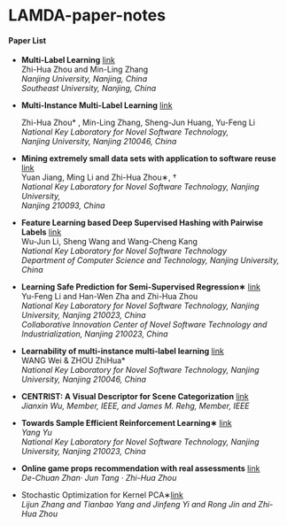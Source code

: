 # LAMDA-paper-notes
#### Paper List

- **Multi-Label Learning**  [link](https://github.com/Cjh327/LAMDA-paper-notes/tree/master/Multi-Label%20Learning)  
  Zhi-Hua Zhou and Min-Ling Zhang   
  *Nanjing University, Nanjing, China*   
  *Southeast University, Nanjing, China*    

- **Multi-Instance Multi-Label Learning**  [link](https://github.com/Cjh327/LAMDA-paper-notes/tree/master/Multi-Instance%20Multi-Label%20Learning)     

  Zhi-Hua Zhou* , Min-Ling Zhang, Sheng-Jun Huang, Yu-Feng Li   
  *National Key Laboratory for Novel Software Technology,*    
  *Nanjing University, Nanjing 210046, China*    

- **Mining extremely small data sets with application to software reuse**  [link](https://github.com/Cjh327/LAMDA-paper-notes/tree/master/Mining%20extremely%20small%20data%20sets%20with%20application%20to%20software%20reuse)   
  Yuan Jiang, Ming Li and Zhi-Hua Zhou∗, †  
  *National Key Laboratory for Novel Software Technology, Nanjing University,*  
  *Nanjing 210093, China*    

- **Feature Learning based Deep Supervised Hashing with Pairwise Labels**  [link](https://github.com/Cjh327/LAMDA-paper-notes/tree/master/Feature%20Learning%20based%20Deep%20Supervised%20Hashing%20with%20Pairwise%20Labels)   
  Wu-Jun Li, Sheng Wang and Wang-Cheng Kang   
  *National Key Laboratory for Novel Software Technology*   
  *Department of Computer Science and Technology, Nanjing University, China*   

- **Learning Safe Prediction for Semi-Supervised Regression∗**  [link](https://github.com/Cjh327/LAMDA-paper-notes/tree/master/Learning%20Safe%20Prediction%20for%20Semi-Supervised%20Regression)  
  Yu-Feng Li and Han-Wen Zha and Zhi-Hua Zhou  
  *National Key Laboratory for Novel Software Technology, Nanjing University, Nanjing 210023, China*  
  *Collaborative Innovation Center of Novel Software Technology and Industrialization, Nanjing 210023, China*  

- **Learnability of multi-instance multi-label learning**  [link](https://github.com/Cjh327/LAMDA-paper-notes/tree/master/Learnability%20of%20multi-instance%20multi-label%20learning)  
  WANG Wei & ZHOU ZhiHua*  
  *National Key Laboratory for Novel Software Technology, Nanjing University, Nanjing 210046, China*  

- **CENTRIST: A Visual Descriptor for Scene Categorization**  [link](https://github.com/Cjh327/LAMDA-paper-notes/tree/master/CENTRIST%20A%20Visual%20Descriptor%20for%20Scene%20Catagorization)   
  *Jianxin Wu, Member, IEEE, and James M. Rehg, Member, IEEE*

- **Towards Sample Efficient Reinforcement Learning∗**  [link](https://github.com/Cjh327/LAMDA-paper-notes/tree/master/Towards%20Sample%20Efficient%20Reinforcement%20Learning)  
  *Yang Yu*  
  *National Key Laboratory for Novel Software Technology, Nanjing University, Nanjing 210023, China*  

- **Online game props recommendation with real assessments**  [link](https://github.com/Cjh327/LAMDA-paper-notes/tree/master/Online%20Game%20Props%20Recommendation%20with%20Real%20Assessments)   
  *De-Chuan Zhan· Jun Tang · Zhi-Hua Zhou*

- Stochastic Optimization for Kernel PCA∗[link]()   
  *Lijun Zhang and Tianbao Yang and Jinfeng Yi and Rong Jin and Zhi-Hua Zhou*  

 